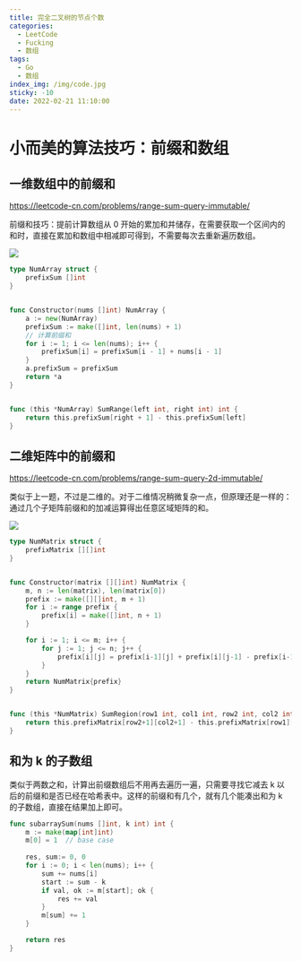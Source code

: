 ```yaml
---
title: 完全二叉树的节点个数
categories:
  - LeetCode
  - Fucking
  - 数组
tags:
  - Go
  - 数组
index_img: /img/code.jpg
sticky: -10
date: 2022-02-21 11:10:00
---
```


# 小而美的算法技巧：前缀和数组

## 一维数组中的前缀和

https://leetcode-cn.com/problems/range-sum-query-immutable/

前缀和技巧：提前计算数组从 0 开始的累加和并储存，在需要获取一个区间内的和时，直接在累加和数组中相减即可得到，不需要每次去重新遍历数组。

![](https://labuladong.gitee.io/algo/images/%e5%b7%ae%e5%88%86%e6%95%b0%e7%bb%84/1.jpeg)

```go
type NumArray struct {
    prefixSum []int
}


func Constructor(nums []int) NumArray {
    a := new(NumArray)
    prefixSum := make([]int, len(nums) + 1)
    // 计算前缀和
    for i := 1; i <= len(nums); i++ {
        prefixSum[i] = prefixSum[i - 1] + nums[i - 1]
    }
    a.prefixSum = prefixSum
    return *a
}


func (this *NumArray) SumRange(left int, right int) int {
    return this.prefixSum[right + 1] - this.prefixSum[left]
}
```

## 二维矩阵中的前缀和

https://leetcode-cn.com/problems/range-sum-query-2d-immutable/

类似于上一题，不过是二维的。对于二维情况稍微复杂一点，但原理还是一样的：通过几个子矩阵前缀和的加减运算得出任意区域矩阵的和。

![](https://labuladong.gitee.io/algo/images/%e5%89%8d%e7%bc%80%e5%92%8c/5.png)

```go
type NumMatrix struct {
    prefixMatrix [][]int
}


func Constructor(matrix [][]int) NumMatrix {
    m, n := len(matrix), len(matrix[0])
    prefix := make([][]int, m + 1)
    for i := range prefix {
        prefix[i] = make([]int, n + 1)
    }

    for i := 1; i <= m; i++ {
        for j := 1; j <= n; j++ {
            prefix[i][j] = prefix[i-1][j] + prefix[i][j-1] - prefix[i-1][j-1] + matrix[i-1][j-1]
        }
    }
    return NumMatrix{prefix}
}


func (this *NumMatrix) SumRegion(row1 int, col1 int, row2 int, col2 int) int {
    return this.prefixMatrix[row2+1][col2+1] - this.prefixMatrix[row1][col2+1] - this.prefixMatrix[row2+1][col1] + this.prefixMatrix[row1][col1]
}
```

## 和为 k 的子数组

类似于两数之和，计算出前缀数组后不用再去遍历一遍，只需要寻找它减去 k 以后的前缀和是否已经在哈希表中。这样的前缀和有几个，就有几个能凑出和为 k 的子数组，直接在结果加上即可。

```go
func subarraySum(nums []int, k int) int {
    m := make(map[int]int)
    m[0] = 1  // base case
    
    res, sum:= 0, 0
    for i := 0; i < len(nums); i++ {
        sum += nums[i]
        start := sum - k
        if val, ok := m[start]; ok {
            res += val
        }
        m[sum] += 1
    }

    return res
}
```
